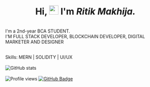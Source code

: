 <h1 align="center">Hi, <img src="https://github.com/TheDudeThatCode/TheDudeThatCode/blob/master/Assets/Hi.gif" width="29px"> I'm <b><i>Ritik Makhija.</i></b></h1> <br>
I'm a 2nd-year BCA STUDENT. </br>
I'M FULL STACK DEVELOPER, BLOCKCHAIN DEVELOPER, DIGITAL MARKETER AND DESIGNER
<br></br>


Skills: MERN | SOLIDITY | UI/UX
<br></br>
![GitHub stats](https://github-readme-stats.vercel.app/api?username=sanskarn17&show_icons=true)  
<br>
![Profile views](https://komarev.com/ghpvc/?username=sanskarn17&label=Profile%20views&color=0e75b6&style=flat)
<a href="https://github.com/sanskarn17?tab=followers"><img src="https://img.shields.io/github/followers/sanskarn17?style=social" alt="GitHub Badge"></a>
